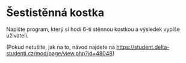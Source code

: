 # Šestistěnná kostka

Napište program, který si hodí 6-ti stěnnou kostkou a výsledek vypíše uživateli.

(Pokud netušíte, jak na to, návod najdete na https://student.delta-studenti.cz/mod/page/view.php?id=48048)